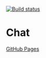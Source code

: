 [![Build status](https://ci.appveyor.com/api/projects/status/l1re36eae4o057se?svg=true)](https://ci.appveyor.com/project/Di-sole/2-ahj-ws-chat-front)

# Chat
[GitHub Pages](https://di-sole.github.io/2-ahj-ws-chat-front/) 
